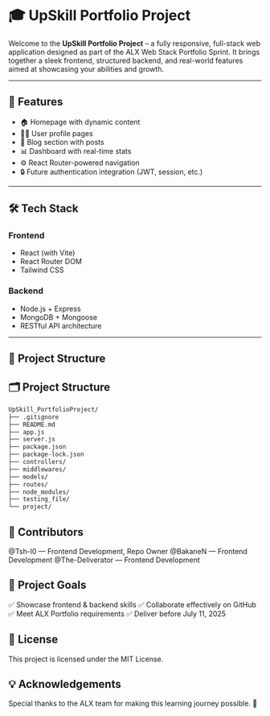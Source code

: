 # 🎓 UpSkill Portfolio Project

Welcome to the **UpSkill Portfolio Project** – a fully responsive, full-stack web application designed as part of the ALX Web Stack Portfolio Sprint. It brings together a sleek frontend, structured backend, and real-world features aimed at showcasing your abilities and growth.

---

## 🚀 Features

- 🏠 Homepage with dynamic content
- 🧑‍💼 User profile pages
- 📝 Blog section with posts
- 📊 Dashboard with real-time stats
- ⚙️ React Router-powered navigation
- 🔒 Future authentication integration (JWT, session, etc.)

---

## 🛠️ Tech Stack

### Frontend
- React (with Vite)
- React Router DOM
- Tailwind CSS

### Backend
- Node.js + Express
- MongoDB + Mongoose
- RESTful API architecture

---

## 📂 Project Structure

## 🗂️ Project Structure

```txt
UpSkill_PortfolioProject/
├── .gitignore
├── README.md
├── app.js
├── server.js
├── package.json
├── package-lock.json
├── controllers/
├── middlewares/
├── models/
├── routes/
├── node_modules/
├── testing_file/
└── project/
```

## 👥 Contributors
@Tsh-l0 — Frontend Development, Repo Owner
@BakaneN — Frontend Development
@The-Deliverator — Frontend Development


## 📌 Project Goals
✅ Showcase frontend & backend skills
✅ Collaborate effectively on GitHub
✅ Meet ALX Portfolio requirements
✅ Deliver before July 11, 2025

## 📄 License
This project is licensed under the MIT License.

## 💡 Acknowledgements
Special thanks to the ALX team for making this learning journey possible. 🚀

